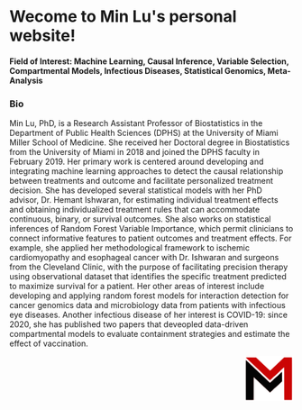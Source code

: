 
#  Wecome to Min Lu's personal website!


#### Field of Interest: Machine Learning, Causal Inference, Variable Selection, Compartmental Models, Infectious Diseases, Statistical Genomics, Meta-Analysis

### Bio

Min Lu, PhD, is a Research Assistant Professor of Biostatistics in the Department of Public Health Sciences (DPHS) at the University of Miami Miller School of Medicine. She received her Doctoral degree in Biostatistics from the University of Miami in 2018 and joined the DPHS faculty in February 2019. Her primary work is centered around developing and integrating machine learning approaches to detect the causal relationship between treatments and outcome and facilitate personalized treatment decision. She has developed several statistical models with her PhD advisor, Dr. Hemant Ishwaran, for estimating individual treatment effects and obtaining individualized treatment rules that can accommodate continuous, binary, or survival outcomes. She also works on statistical inferences of Random Forest Variable Importance, which permit clinicians to connect informative features to patient outcomes and treatment effects. For example, she applied her methodological framework to ischemic cardiomyopathy and esophageal cancer with Dr. Ishwaran and surgeons from the Cleveland Clinic, with the purpose of facilitating precision therapy using observational dataset that identifies the specific treatment predicted to maximize survival for a patient. Her other areas of interest include developing and applying random forest models for interaction detection for cancer genomics data and microbiology data from patients with infectious eye diseases. Another infectious disease of her interest is COVID-19: since 2020, she has published two papers that deveopled data-driven compartmental models to evaluate containment strategies and estimate the effect of vaccination.

<a href="https://luminwin.github.io/Lu"><img src="logo.svg" align="right"  height="80" />
